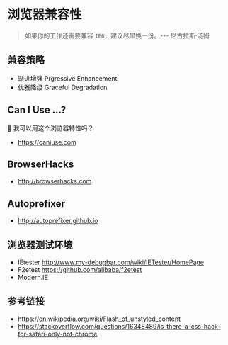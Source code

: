 # 浏览器兼容性

> 如果你的工作还需要兼容 `IE6`，建议尽早换一份。--- 尼古拉斯·汤姆

## 兼容策略
* 渐进增强 Prgressive Enhancement
* 优雅降级 Graceful Degradation

## Can I Use ...?
🤔 我可以用这个浏览器特性吗？
* https://caniuse.com

## BrowserHacks
* http://browserhacks.com

## Autoprefixer
* http://autoprefixer.github.io

## 浏览器测试环境
* IEtester http://www.my-debugbar.com/wiki/IETester/HomePage
* F2etest https://github.com/alibaba/f2etest
* Modern.IE

## 参考链接
* https://en.wikipedia.org/wiki/Flash_of_unstyled_content
* https://stackoverflow.com/questions/16348489/is-there-a-css-hack-for-safari-only-not-chrome
